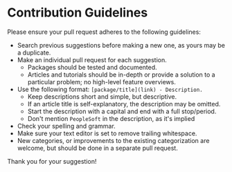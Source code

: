 # Contribution Guidelines

Please ensure your pull request adheres to the following guidelines:

* Search previous suggestions before making a new one, as yours may be a duplicate.
* Make an individual pull request for each suggestion.
  * Packages should be tested and documented.
  * Articles and tutorials should be in-depth or provide a solution to a particular problem; no high-level feature overviews.
* Use the following format: `[package/title](link) - Description.`
  * Keep descriptions short and simple, but descriptive.
  * If an article title is self-explanatory, the description may be omitted.
  * Start the description with a capital and end with a full stop/period.
  * Don't mention `PeopleSoft` in the description, as it's implied
* Check your spelling and grammar.
* Make sure your text editor is set to remove trailing whitespace.
* New categories, or improvements to the existing categorization are welcome,
but should be done in a separate pull request.

Thank you for your suggestion!
